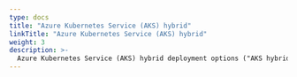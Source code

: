 ```yaml
---
type: docs
title: "Azure Kubernetes Service (AKS) hybrid"
linkTitle: "Azure Kubernetes Service (AKS) hybrid"
weight: 3
description: >-
  Azure Kubernetes Service (AKS) hybrid deployment options ("AKS hybrid") is an on-premises implementation. The scenarios in this section will guide on creating an AKS hybrid cluster in order to simulate an "on-premises" cluster in an automated fashion.
---
```

